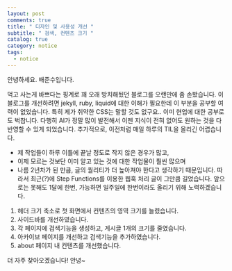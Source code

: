 ```yaml
---
layout: post
comments: true
title: " 디자인 및 사용성 개선 "
subtitle: " 검색, 컨텐츠 크기 "
catalog: true
category: notice
tags:
  - notice
---
```


안녕하세요. 배준수입니다.

먹고 사는게 바쁘다는 핑계로 꽤 오래 방치해뒀던 블로그를 오랜만에 좀 손봤습니다.
이 블로그를 개선하려면 jekyll, ruby, liquid에 대한 이해가 필요한데 이 부분을 공부할 여력이 없었습니다.
특히 제가 취약한 CSS는 말할 것도 없구요.. 이미 현업에 대한 공부로도 벅찹니다.
다행히 AI가 정말 많이 발전해서 이젠 지식이 전혀 없어도 원하는 것을 다 반영할 수 있게 되었습니다.
추가적으로, 이전처럼 매일 하루의 TIL을 올리긴 어렵습니다.
- 제 작업들이 하루 이틀에 끝날 정도로 작지 않은 경우가 많고,
- 이제 모르는 것보단 이미 알고 있는 것에 대한 작업물이 훨씬 많으며
- 나름 2년차가 된 만큼, 글의 퀄리티가 더 높아져야 한다고 생각하기
때문입니다. 따라서 최근(?)에 Step Functions를 이용한 웹훅 처리 글이 그만큼 길었습니다.
앞으로는 못해도 1달에 한번, 가능하면 일주일에 한번이라도 올리기 위해 노력하겠습니다.

1. 헤더 크기 축소로 첫 화면에서 컨텐츠의 영역 크기를 늘렸습니다.
2. 사이드바를 개선하였습니다.
3. 각 페이지에 검색기능을 생성하고, 게시글 1개의 크기를 줄였습니다.
4. 아카이브 페이지를 개선하고 검색기능을 추가하였습니다.
5. about 페이지 내 컨텐츠를 개선했습니다.

더 자주 찾아오겠습니다! 안녕~